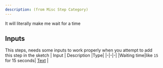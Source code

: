 ```yaml
---
description: (from Misc Step Category)
---
```

It will literally make me wait for a time

## Inputs
This steps, needs some inputs to work properly when you attempt to add this step in the sketch
| Input      | Description |Type|
|-|-|-|
|Waiting time|like `15` for 15 seconds| [ Text](../inputs/text.md) |